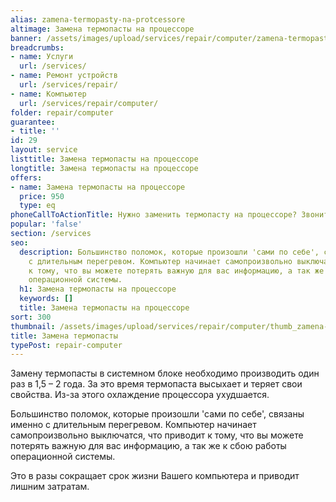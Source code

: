 ```yaml
---
alias: zamena-termopasty-na-protcessore
altimage: Замена термопасты на процессоре
banner: /assets/images/upload/services/repair/computer/zamena-termopasty-na-protcessore.jpg
breadcrumbs:
- name: Услуги
  url: /services/
- name: Ремонт устройств
  url: /services/repair/
- name: Компьютер
  url: /services/repair/computer/
folder: repair/computer
guarantee:
- title: ''
id: 29
layout: service
listtitle: Замена термопасты на процессоре
longtitle: Замена термопасты на процессоре
offers:
- name: Замена термопасты на процессоре
  price: 950
  type: eq
phoneCallToActionTitle: Нужно заменить термопасту на процессоре? Звоните!
popular: 'false'
section: /services
seo:
  description: Большинство поломок, которые произошли 'сами по себе', связаны именно
    с длительным перегревом. Компьютер начинает самопроизвольно выключатся, что приводит
    к тому, что вы можете потерять важную для вас информацию, а так же к сбою работы
    операционной системы.
  h1: Замена термопасты на процессоре
  keywords: []
  title: Замена термопасты на процессоре
sort: 300
thumbnail: /assets/images/upload/services/repair/computer/thumb_zamena-termopasty-na-protcessore.jpg
title: Замена термопасты
typePost: repair-computer
---
```

Замену термопасты в системном блоке необходимо производить один раз в 1,5 – 2 года. За это время термопаста высыхает и теряет свои свойства. Из-за этого охлаждение процессора ухудшается.

Большинство поломок, которые произошли 'сами по себе', связаны именно с длительным перегревом. Компьютер начинает самопроизвольно выключатся, что приводит к тому, что вы можете потерять важную для вас информацию, а так же к сбою работы операционной системы.

Это в разы сокращает срок жизни Вашего компьютера и приводит лишним затратам.